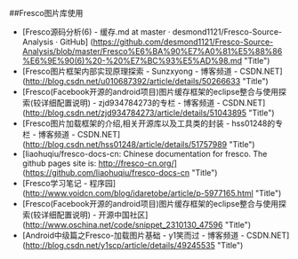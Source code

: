 
##Fresco图片库使用


* [Fresco源码分析(6) - 缓存.md at master · desmond1121/Fresco-Source-Analysis · GitHub] (https://github.com/desmond1121/Fresco-Source-Analysis/blob/master/Fresco%E6%BA%90%E7%A0%81%E5%88%86%E6%9E%90(6)%20-%20%E7%BC%93%E5%AD%98.md  "Title")
* [Fresco图片框架内部实现原理探索 - Sunzxyong - 博客频道 - CSDN.NET] (http://blog.csdn.net/u010687392/article/details/50266633  "Title")
* [Fresco(Facebook开源的android项目)图片缓存框架的eclipse整合与使用探索(较详细配置说明) - zjd934784273的专栏 - 博客频道 - CSDN.NET] (http://blog.csdn.net/zjd934784273/article/details/51043895  "Title")
* [Fresco图片加载框架的介绍,相关开源库以及工具类的封装 - hss01248的专栏 - 博客频道 - CSDN.NET] (http://blog.csdn.net/hss01248/article/details/51757989  "Title")
* [liaohuqiu/fresco-docs-cn: Chinese documentation for fresco. The github pages site is: http://fresco-cn.org/] (https://github.com/liaohuqiu/fresco-docs-cn  "Title")
* [Fresco学习笔记 - 程序园] (http://www.voidcn.com/blog/idaretobe/article/p-5977165.html  "Title")
* [Fresco(Facebook开源的android项目)图片缓存框架的eclipse整合与使用探索(较详细配置说明) - 开源中国社区] (http://www.oschina.net/code/snippet_2310130_47596  "Title")
* [Android中级篇之Fresco-加载图片基础 - y1笑而过 - 博客频道 - CSDN.NET] (http://blog.csdn.net/y1scp/article/details/49245535  "Title")

